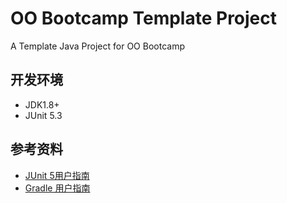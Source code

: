 # OO Bootcamp Template Project
A Template Java Project for OO Bootcamp 

## 开发环境
 - JDK1.8+
 - JUnit 5.3

## 参考资料
- [JUnit 5用户指南](https://sjyuan.cc/junit5/user-guide-cn/)
- [Gradle 用户指南](https://docs.gradle.org/current/userguide/userguide.html)
